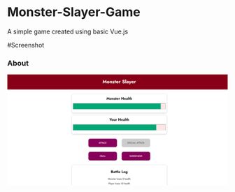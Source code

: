 # Monster-Slayer-Game
A simple game created using basic Vue.js

#Screenshot

### About
![Monster-Slayer-Game](./Game.PNG)
